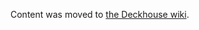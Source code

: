 
Content was moved to [the Deckhouse wiki](https://github.com/deckhouse/deckhouse/wiki/Working-with-Proxy).
